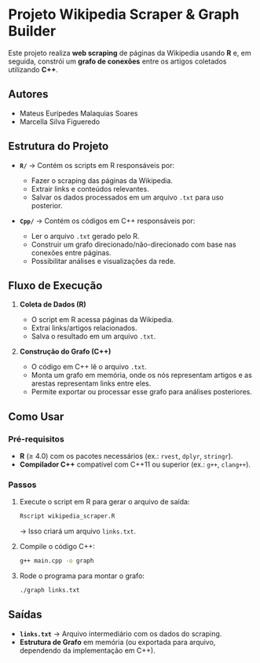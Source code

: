 # Projeto Wikipedia Scraper & Graph Builder

Este projeto realiza **web scraping** de páginas da Wikipedia usando **R** e, em seguida, constrói um **grafo de conexões** entre os artigos coletados utilizando **C++**.  

## Autores
- Mateus Eurípedes Malaquias Soares
- Marcella Silva Figueredo

## Estrutura do Projeto

- **`R/`** → Contém os scripts em R responsáveis por:
  - Fazer o scraping das páginas da Wikipedia.
  - Extrair links e conteúdos relevantes.
  - Salvar os dados processados em um arquivo `.txt` para uso posterior.

- **`Cpp/`** → Contém os códigos em C++ responsáveis por:
  - Ler o arquivo `.txt` gerado pelo R.
  - Construir um grafo direcionado/não-direcionado com base nas conexões entre páginas.
  - Possibilitar análises e visualizações da rede.

## Fluxo de Execução

1. **Coleta de Dados (R)**  
   - O script em R acessa páginas da Wikipedia.  
   - Extrai links/artigos relacionados.  
   - Salva o resultado em um arquivo `.txt`.  

2. **Construção do Grafo (C++)**  
   - O código em C++ lê o arquivo `.txt`.  
   - Monta um grafo em memória, onde os nós representam artigos e as arestas representam links entre eles.  
   - Permite exportar ou processar esse grafo para análises posteriores.  

## Como Usar

### Pré-requisitos
- **R** (≥ 4.0) com os pacotes necessários (ex.: `rvest`, `dplyr`, `stringr`).  
- **Compilador C++** compatível com C++11 ou superior (ex.: `g++`, `clang++`).  

### Passos
1. Execute o script em R para gerar o arquivo de saída:
   ```bash
   Rscript wikipedia_scraper.R
   ```
   → Isso criará um arquivo `links.txt`.

2. Compile o código C++:
   ```bash
   g++ main.cpp -o graph
   ```

3. Rode o programa para montar o grafo:
   ```bash
   ./graph links.txt
   ```

## Saídas
- **`links.txt`** → Arquivo intermediário com os dados do scraping.  
- **Estrutura de Grafo** em memória (ou exportada para arquivo, dependendo da implementação em C++).  

